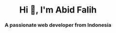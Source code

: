 <h1 align="center">Hi 👋, I'm Abid Falih</h1>
<h3 align="center">A passionate web developer from Indonesia</h3>
